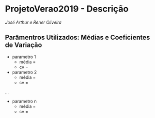# ProjetoVerao2019 - Descrição
*José Arthur e Rener Oliveira* 

## Parâmentros Utilizados: Médias e Coeficientes de Variação
- parametro 1
  - média = 
  - cv = 
- parametro 2
  - média = 
  - cv = 

...

- parametro n
  - média = 
  - cv = 

